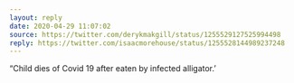 ```yaml
---
layout: reply
date: 2020-04-29 11:07:02
source: https://twitter.com/derykmakgill/status/1255529127525994498
reply: https://twitter.com/isaacmorehouse/status/1255528144989237248
---
```


“Child dies of Covid 19 after eaten by infected alligator.’
